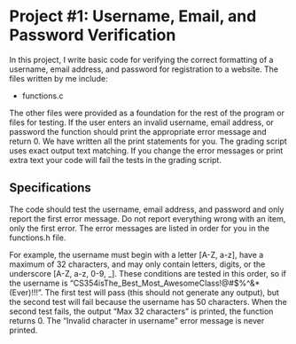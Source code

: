 # Project #1: Username, Email, and Password Verification

In this project, I write basic code for verifying the correct formatting of a username, email address, and password for registration to a website.
The files written by me include:
- functions.c

The other files were provided as a foundation for the rest of the program or files for testing.
If the user enters an invalid username, email address, or password the function should print the appropriate error message and return 0.  We have written all the print statements for you.  The grading script uses exact output text matching.  If you change the error messages or print extra text your code will fail the tests in the grading script.

## Specifications
The code should test the username, email address, and password and only report the first error message.  Do not report everything wrong with an item, only the first error.  The error messages are listed in order for you in the functions.h file.

For example, the username must begin with a letter [A-Z, a-z], have a maximum of 32 characters, and may only contain letters, digits, or the underscore [A-Z, a-z, 0-9, _].  These conditions are tested in this order, so if the username is “CS354isThe_Best_Most_AwesomeClass!@#$%^&*(Ever)!!!”. The first test will pass (this should not generate any output), but the second test will fail because the username has 50 characters. When the second test fails, the output “Max 32 characters” is printed, the function returns 0.  The “Invalid character in username” error message is never printed.
